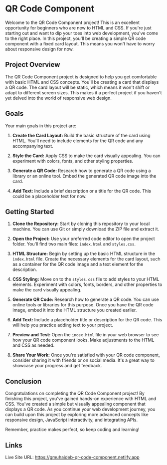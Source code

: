 # QR Code Component

Welcome to the QR Code Component project! This is an excellent opportunity for beginners who are new to HTML and CSS. If you're just starting out and want to dip your toes into web development, you've come to the right place. In this project, you'll be creating a simple QR code component with a fixed card layout. This means you won't have to worry about responsive design for now.

## Project Overview

The QR Code Component project is designed to help you get comfortable with basic HTML and CSS concepts. You'll be creating a card that displays a QR code. The card layout will be static, which means it won't shift or adapt to different screen sizes. This makes it a perfect project if you haven't yet delved into the world of responsive web design.

## Goals

Your main goals in this project are:

1. **Create the Card Layout:** Build the basic structure of the card using HTML. You'll need to include elements for the QR code and any accompanying text.

2. **Style the Card:** Apply CSS to make the card visually appealing. You can experiment with colors, fonts, and other styling properties.

3. **Generate a QR Code:** Research how to generate a QR code using a library or an online tool. Embed the generated QR code image into the card.

4. **Add Text:** Include a brief description or a title for the QR code. This could be a placeholder text for now.

## Getting Started

1. **Clone the Repository:** Start by cloning this repository to your local machine. You can use Git or simply download the ZIP file and extract it.

2. **Open the Project:** Use your preferred code editor to open the project folder. You'll find two main files: `index.html` and `styles.css`.

3. **HTML Structure:** Begin by setting up the basic HTML structure in the `index.html` file. Create the necessary elements for the card layout, such as a container for the QR code image and a text element for the description.

4. **CSS Styling:** Move on to the `styles.css` file to add styles to your HTML elements. Experiment with colors, fonts, borders, and other properties to make the card visually appealing.

5. **Generate QR Code:** Research how to generate a QR code. You can use online tools or libraries for this purpose. Once you have the QR code image, embed it into the HTML structure you created earlier.

6. **Add Text:** Include a placeholder title or description for the QR code. This will help you practice adding text to your project.

7. **Preview and Test:** Open the `index.html` file in your web browser to see how your QR code component looks. Make adjustments to the HTML and CSS as needed.

8. **Share Your Work:** Once you're satisfied with your QR code component, consider sharing it with friends or on social media. It's a great way to showcase your progress and get feedback.

## Conclusion

Congratulations on completing the QR Code Component project! By finishing this project, you've gained hands-on experience with HTML and CSS. You've created a simple but visually appealing component that displays a QR code. As you continue your web development journey, you can build upon this project by exploring more advanced concepts like responsive design, JavaScript interactivity, and integrating APIs.

Remember, practice makes perfect, so keep coding and learning!

## Links
Live Site URL: https://gmuhaideb-qr-code-component.netlify.app

